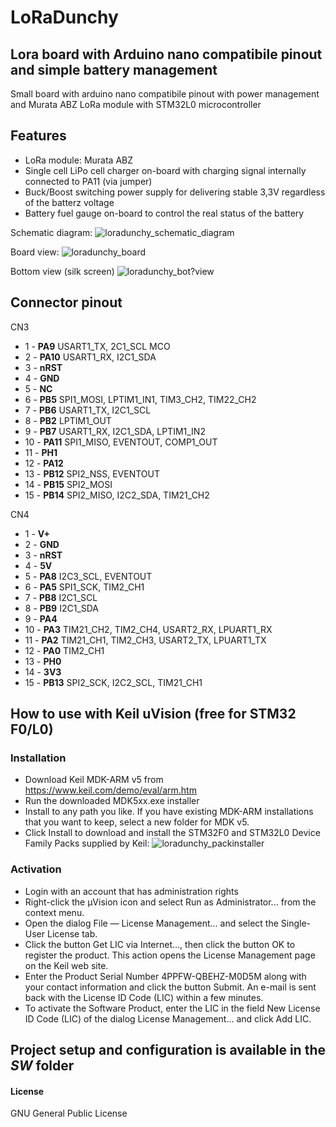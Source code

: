 # LoRaDunchy 
## Lora board with Arduino nano compatibile pinout and simple battery management

Small board with arduino nano compatibile pinout with power management and Murata ABZ LoRa module with STM32L0 microcontroller

## Features
* LoRa module: Murata ABZ
* Single cell LiPo cell charger on-board with charging signal internally connected to PA11 (via jumper)
* Buck/Boost switching power supply for delivering stable 3,3V regardless of the batterz voltage
* Battery fuel gauge on-board to control the real status of the battery

Schematic diagram: 
![loradunchy_schematic_diagram](https://raw.githubusercontent.com/s54mtb/LoRaDunchy/master/hw/sch.PNG)

Board view: 
![loradunchy_board](https://raw.githubusercontent.com/s54mtb/LoRaDunchy/master/hw/board.PNG)


Bottom view (silk screen)
![loradunchy_bot?view](https://raw.githubusercontent.com/s54mtb/LoRaDunchy/master/hw/botview.PNG)


## Connector pinout

CN3				
 * 1 -	**PA9**	USART1_TX,	2C1_SCL	MCO	
 * 2 -	**PA10**	USART1_RX,	I2C1_SDA		
 * 3 -	**nRST**				
 * 4 -	**GND**				
 * 5 -	**NC**				
 * 6 -	**PB5**	SPI1_MOSI,	LPTIM1_IN1,	TIM3_CH2,	TIM22_CH2
 * 7 -	**PB6**	USART1_TX,	I2C1_SCL		
 * 8 -	**PB2**	LPTIM1_OUT			
 * 9 -	**PB7**	USART1_RX,	I2C1_SDA,	LPTIM1_IN2	
 * 10 -	**PA11**	SPI1_MISO,	EVENTOUT,	COMP1_OUT	
 * 11 -	**PH1**				
 * 12 -	**PA12**				
 * 13 -	**PB12**	SPI2_NSS,	EVENTOUT		
 * 14 -	**PB15**	SPI2_MOSI			
 * 15 -	**PB14**	SPI2_MISO,	I2C2_SDA,	TIM21_CH2	

CN4				
 * 1 -	**V+**				
 * 2 -	**GND**				
 * 3 -	**nRST**				
 * 4 -	**5V**				
 * 5 -	**PA8**	I2C3_SCL,	EVENTOUT		
 * 6 -	**PA5**	SPI1_SCK,	TIM2_CH1		
 * 7 -	**PB8**	I2C1_SCL			
 * 8 -	**PB9**	I2C1_SDA			
 * 9 -	**PA4**				
 * 10 -	**PA3**	TIM21_CH2,	TIM2_CH4,	USART2_RX,	LPUART1_RX
 * 11 -	**PA2**	TIM21_CH1,	TIM2_CH3,	USART2_TX,	LPUART1_TX
 * 12 -	**PA0**	TIM2_CH1			
 * 13 -	**PH0**				
 * 14 -	**3V3**				
 * 15 -	**PB13**	SPI2_SCK,	I2C2_SCL,	TIM21_CH1	
 
 
## How to use with Keil uVision (free for STM32 F0/L0)

### Installation

 * Download Keil MDK-ARM v5 from https://www.keil.com/demo/eval/arm.htm
* Run the downloaded MDK5xx.exe installer
* Install to any path you like. If you have existing MDK-ARM installations that you want to keep, select a new folder for MDK v5.
* Click Install to download and install the STM32F0 and STM32L0 Device Family Packs supplied by Keil:
![loradunchy_packinstaller](https://www2.keil.com/images/default-source/mdk5/stm32-m0-packinstaller.png)

### Activation

* Login with an account that has administration rights
* Right-click the µVision icon and select Run as Administrator... from the context menu.
* Open the dialog File — License Management... and select the Single-User License tab.
* Click the button Get LIC via Internet..., then click the button OK to register the product. This action opens the License Management page on the Keil web site.
* Enter the Product Serial Number 4PPFW-QBEHZ-M0D5M along with your contact information and click the button Submit. An e-mail is sent back with the License ID Code (LIC) within a few minutes.
* To activate the Software Product, enter the LIC in the field New License ID Code (LIC) of the dialog License Management... and click Add LIC.


## Project setup and configuration is available in the *SW* folder 
 
#### License
GNU General Public License
